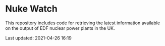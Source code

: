 # Nuke Watch

This repository includes code for retrieving the latest information available on the output of EDF nuclear power plants in the UK.

Last updated: 2021-04-26 16:19